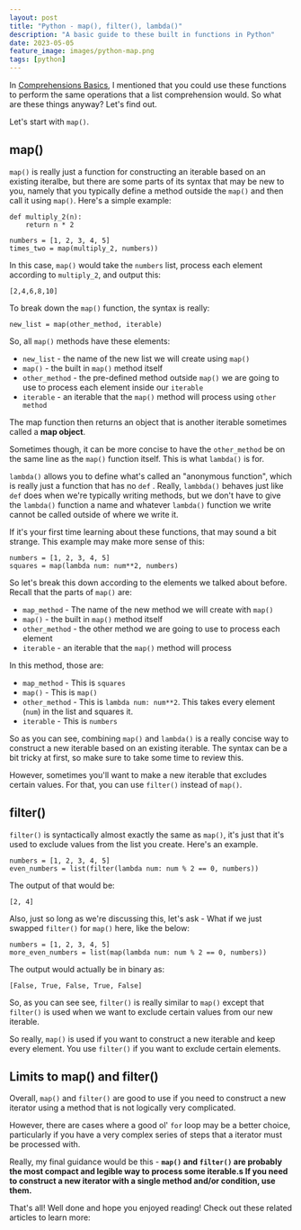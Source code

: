 ```yaml
---
layout: post
title: "Python - map(), filter(), lambda()"
description: "A basic guide to these built in functions in Python"
date: 2023-05-05
feature_image: images/python-map.png
tags: [python]
---
```


In [Comprehensions Basics](https://tom-the-magnus.github.io/comprehensions), I mentioned that you could use these functions to perform the same operations that a list comprehension would. So what are these things anyway? Let's find out.

<!--more-->

Let's start with `map()`.

## map()

`map()` is really just a function for constructing an iterable based on an existing iteralbe, but there are some parts of its syntax that may be new to you, namely that you typically define a method outside the `map()` and then call it using `map()`. Here's a simple example:

```
def multiply_2(n):
	return n * 2

numbers = [1, 2, 3, 4, 5] 
times_two = map(multiply_2, numbers)) 
```

In this case, `map()` would take the `numbers` list, process each element according to `multiply_2`, and output this:

```
[2,4,6,8,10]
```

To break down the `map()` function, the syntax is really:

```
new_list = map(other_method, iterable)
```

So, all `map()` methods have these elements:

- `new_list` - the name of the new list we will create using `map()`
- `map()` - the built in `map()` method itself
- `other_method` - the pre-defined method outside `map()` we are going to use to process each element inside our `iterable`
- `iterable` - an iterable that the `map()` method will process using `other method`

The map function then returns an object that is another iterable sometimes called a **map object**. 

Sometimes though, it can be more concise to have the `other_method` be on the same line as the `map()` function itself. This is what `lambda()` is for. 

`lambda()` allows you to define what's called an "anonymous function", which is really just a function that has no `def` . Really, `lambbda()` behaves just like `def`  does when we're typically writing methods, but we don't have to give the `lambda()` function a name and whatever `lambda()` function we write cannot be called outside of where we write it.

If it's your first time learning about these functions, that may sound a bit strange. This example may make more sense of this:

```
numbers = [1, 2, 3, 4, 5] 
squares = map(lambda num: num**2, numbers)
```

So let's break this down according to the elements we talked about before. Recall that the parts of `map()` are:

- `map_method` - The name of the new method we will create with `map()`
- `map()` - the built in `map()` method itself
- `other_method` - the other method we are going to use to process each element
- `iterable` - an iterable that the `map()` method will process

In this method, those are:

- `map_method` - This is `squares`
- `map()` - This is `map()`
- `other_method` - This is `lambda num: num**2`. This takes every element (`num`) in the list and squares it. 
- `iterable` - This is `numbers`

So as you can see, combining `map()` and `lambda()` is a really concise way to construct a new iterable based on an existing iterable. The syntax can be a bit tricky at first, so make sure to take some time to review this.

However, sometimes you'll want to make a new iterable that excludes certain values. For that, you can use `filter()` instead of `map()`. 

## filter()

`filter()` is syntactically almost exactly the same as `map()`, it's just that it's used to exclude values from the list you create. Here's an example.

```
numbers = [1, 2, 3, 4, 5] 
even_numbers = list(filter(lambda num: num % 2 == 0, numbers))
```

The output of that would be:

```
[2, 4]
```

Also, just so long as we're discussing this, let's ask - What if we just swapped `filter()` for `map()` here, like the below:

```
numbers = [1, 2, 3, 4, 5] 
more_even_numbers = list(map(lambda num: num % 2 == 0, numbers))
```

The output would actually be in binary as:

```
[False, True, False, True, False]
```

So, as you can see see, `filter()` is really similar to `map()` except that `filter()` is used when we want to exclude certain values from our new iterable.

So really, `map()` is used if you want to construct a new iterable and keep every element. You use `filter()` if you want to exclude certain elements.

## Limits to map() and filter()

Overall, `map()` and `filter()` are good to use if you need to construct a new iterator using a method that is not logically very complicated. 

However, there are cases where a good ol' `for` loop may be a better choice, particularly if you have a very complex series of steps that a iterator must be processed with.

Really, my final guidance would be this - **`map()` and `filter()` are probably the most compact and legible way to process some iterable.s If you need to construct a new iterator with a single method and/or condition, use them.**

That's all! Well done and hope you enjoyed reading! Check out these related articles to learn more:
